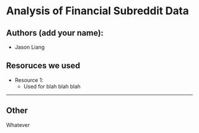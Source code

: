 # Analysis of Financial Subreddit Data



## Authors (add your name):
- Jason Liang

## Resoruces we used
- Resource 1: 
	- Used for blah blah blah

-----------------------------------------------------------
## Other

Whatever
